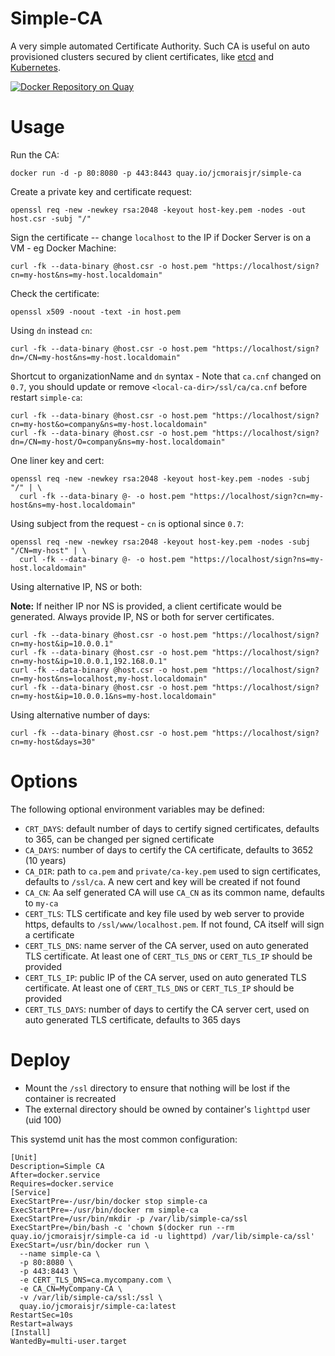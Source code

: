 # Simple-CA

A very simple automated Certificate Authority. Such CA is useful on auto provisioned clusters secured by client certificates, like [etcd](https://coreos.com/etcd/) and [Kubernetes](http://kubernetes.io/).

[![Docker Repository on Quay](https://quay.io/repository/jcmoraisjr/simple-ca/status "Docker Repository on Quay")](https://quay.io/repository/jcmoraisjr/simple-ca)

# Usage

Run the CA:

    docker run -d -p 80:8080 -p 443:8443 quay.io/jcmoraisjr/simple-ca

Create a private key and certificate request:

    openssl req -new -newkey rsa:2048 -keyout host-key.pem -nodes -out host.csr -subj "/"

Sign the certificate -- change `localhost` to the IP if Docker Server is on a VM - eg Docker Machine:

    curl -fk --data-binary @host.csr -o host.pem "https://localhost/sign?cn=my-host&ns=my-host.localdomain"

Check the certificate:

    openssl x509 -noout -text -in host.pem

Using `dn` instead `cn`:

    curl -fk --data-binary @host.csr -o host.pem "https://localhost/sign?dn=/CN=my-host&ns=my-host.localdomain"

Shortcut to organizationName and `dn` syntax - Note that `ca.cnf` changed on `0.7`,
you should update or remove `<local-ca-dir>/ssl/ca/ca.cnf` before restart `simple-ca`:

    curl -fk --data-binary @host.csr -o host.pem "https://localhost/sign?cn=my-host&o=company&ns=my-host.localdomain"
    curl -fk --data-binary @host.csr -o host.pem "https://localhost/sign?dn=/CN=my-host/O=company&ns=my-host.localdomain"

One liner key and cert:

    openssl req -new -newkey rsa:2048 -keyout host-key.pem -nodes -subj "/" | \
      curl -fk --data-binary @- -o host.pem "https://localhost/sign?cn=my-host&ns=my-host.localdomain"

Using subject from the request - `cn` is optional since `0.7`:

    openssl req -new -newkey rsa:2048 -keyout host-key.pem -nodes -subj "/CN=my-host" | \
      curl -fk --data-binary @- -o host.pem "https://localhost/sign?ns=my-host.localdomain"

Using alternative IP, NS or both:

**Note:** If neither IP nor NS is provided, a client certificate would be generated. Always provide IP, NS or both for server certificates.

    curl -fk --data-binary @host.csr -o host.pem "https://localhost/sign?cn=my-host&ip=10.0.0.1"
    curl -fk --data-binary @host.csr -o host.pem "https://localhost/sign?cn=my-host&ip=10.0.0.1,192.168.0.1"
    curl -fk --data-binary @host.csr -o host.pem "https://localhost/sign?cn=my-host&ns=localhost,my-host.localdomain"
    curl -fk --data-binary @host.csr -o host.pem "https://localhost/sign?cn=my-host&ip=10.0.0.1&ns=my-host.localdomain"

Using alternative number of days:

    curl -fk --data-binary @host.csr -o host.pem "https://localhost/sign?cn=my-host&days=30"

# Options

The following optional environment variables may be defined:

* `CRT_DAYS`: default number of days to certify signed certificates, defaults to 365, can be changed per signed certificate
* `CA_DAYS`: number of days to certify the CA certificate, defaults to 3652 (10 years)
* `CA_DIR`: path to `ca.pem` and `private/ca-key.pem` used to sign certificates, defaults to `/ssl/ca`. A new cert and key will be created if not found
* `CA_CN`: Aa self generated CA will use `CA_CN` as its common name, defaults to `my-ca`
* `CERT_TLS`: TLS certificate and key file used by web server to provide https, defaults to `/ssl/www/localhost.pem`. If not found, CA itself will sign a certificate
* `CERT_TLS_DNS`: name server of the CA server, used on auto generated TLS certificate. At least one of `CERT_TLS_DNS` or `CERT_TLS_IP` should be provided
* `CERT_TLS_IP`: public IP of the CA server, used on auto generated TLS certificate. At least one of `CERT_TLS_DNS` or `CERT_TLS_IP` should be provided
* `CERT_TLS_DAYS`: number of days to certify the CA server cert, used on auto generated TLS certificate, defaults to 365 days

# Deploy

* Mount the `/ssl` directory to ensure that nothing will be lost if the container is recreated
* The external directory should be owned by container's `lighttpd` user (uid 100)

This systemd unit has the most common configuration:

    [Unit]
    Description=Simple CA
    After=docker.service
    Requires=docker.service
    [Service]
    ExecStartPre=-/usr/bin/docker stop simple-ca
    ExecStartPre=-/usr/bin/docker rm simple-ca
    ExecStartPre=/usr/bin/mkdir -p /var/lib/simple-ca/ssl
    ExecStartPre=/bin/bash -c 'chown $(docker run --rm quay.io/jcmoraisjr/simple-ca id -u lighttpd) /var/lib/simple-ca/ssl'
    ExecStart=/usr/bin/docker run \
      --name simple-ca \
      -p 80:8080 \
      -p 443:8443 \
      -e CERT_TLS_DNS=ca.mycompany.com \
      -e CA_CN=MyCompany-CA \
      -v /var/lib/simple-ca/ssl:/ssl \
      quay.io/jcmoraisjr/simple-ca:latest
    RestartSec=10s
    Restart=always
    [Install]
    WantedBy=multi-user.target
